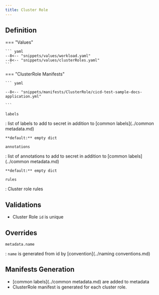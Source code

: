 ```yaml
---
title: Cluster Role
---
```


## Definition



=== "Values"

    ``` yaml
    --8<-- "snippets/values/workload.yaml"
    --8<-- "snippets/values/clusterRoles.yaml"
    ```


=== "ClusterRole Manifests"

    ``` yaml
    
    --8<-- "snippets/manifests/ClusterRole/cicd-test-sample-docs-application.yml"
    
    ```



`labels`

:   list of labels to add to secret in addition to [common labels](../common metadata.md)

    **default:** empty dict

`annotations`

:   list of annotations to add to secret in addition to [common labels](../common metadata.md)

    **default:** empty dict

`rules`

:   Cluster role rules


## Validations

- Cluster Role  `id` is unique


## Overrides

`metadata.name`

:   `name` is generated from id by [convention](../naming conventions.md)
 

## Manifests Generation 

- [common labels](../common metadata.md) are added to metadata
- ClusterRole manifest is generated for each cluster role.
